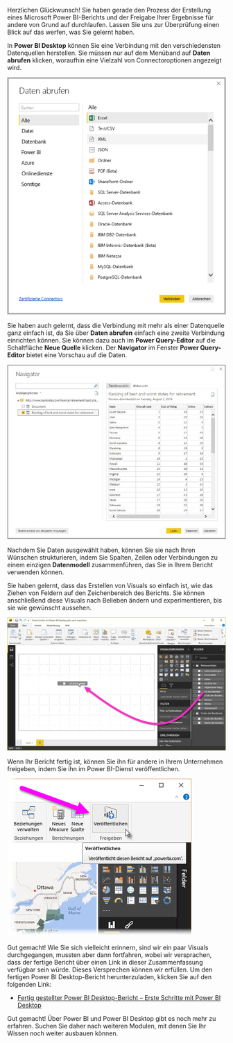 Herzlichen Glückwunsch! Sie haben gerade den Prozess der Erstellung eines Microsoft Power BI-Berichts und der Freigabe Ihrer Ergebnisse für andere von Grund auf durchlaufen. Lassen Sie uns zur Überprüfung einen Blick auf das werfen, was Sie gelernt haben.

In **Power BI Desktop** können Sie eine Verbindung mit den verschiedensten Datenquellen herstellen. Sie müssen nur auf dem Menüband auf **Daten abrufen** klicken, woraufhin eine Vielzahl von Connectoroptionen angezeigt wird. 

![Herstellen einer Verbindung mit Daten](../media/pbid-summary_01.png)

Sie haben auch gelernt, dass die Verbindung mit mehr als einer Datenquelle ganz einfach ist, da Sie über **Daten abrufen** einfach eine zweite Verbindung einrichten können. Sie können dazu auch im **Power Query-Editor** auf die Schaltfläche **Neue Quelle** klicken. Der **Navigator** im Fenster **Power Query-Editor** bietet eine Vorschau auf die Daten.

![Das Fenster „Navigator“](../media/pbid-getdata_02.jpg)

Nachdem Sie Daten ausgewählt haben, können Sie sie nach Ihren Wünschen strukturieren, indem Sie Spalten, Zeilen oder Verbindungen zu einem einzigen **Datenmodell** zusammenführen, das Sie in Ihrem Bericht verwenden können.

Sie haben gelernt, dass das Erstellen von Visuals so einfach ist, wie das Ziehen von Feldern auf den Zeichenbereich des Berichts. Sie können anschließend diese Visuals nach Belieben ändern und experimentieren, bis sie wie gewünscht aussehen.

![Ziehen eines Felds in den Zeichenbereich](../media/pbid-visuals_03a.png)

Wenn Ihr Bericht fertig ist, können Sie ihn für andere in Ihrem Unternehmen freigeben, indem Sie ihn im Power BI-Dienst veröffentlichen.

![Schaltfläche „Veröffentlichen“](../media/pbid-share_01.png)

Gut gemacht! Wie Sie sich vielleicht erinnern, sind wir ein paar Visuals durchgegangen, mussten aber dann fortfahren, wobei wir versprachen, dass der fertige Bericht über einen Link in dieser Zusammenfassung verfügbar sein würde. Dieses Versprechen können wir erfüllen. Um den fertigen Power BI Desktop-Bericht herunterzuladen, klicken Sie auf den folgenden Link:

* [Fertig gestellter Power BI Desktop-Bericht – Erste Schritte mit Power BI Desktop](https://go.microsoft.com/fwlink/?linkid=2021059)

Gut gemacht! Über Power BI und Power BI Desktop gibt es noch mehr zu erfahren. Suchen Sie daher nach weiteren Modulen, mit denen Sie Ihr Wissen noch weiter ausbauen können. 
